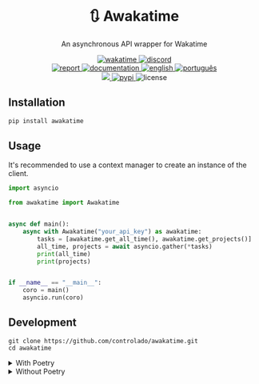 <div align="center">
    <h1>🔃 Awakatime</h1>
    <p>An asynchronous API wrapper for Wakatime</p>
    <a href="https://wakatime.com/badge/github/controlado/awakatime">
        <img src="https://wakatime.com/badge/github/controlado/awakatime.svg" alt="wakatime">
    </a>
    <a href="https://discordapp.com/users/854886148455399436">
        <img src="https://dcbadge.vercel.app/api/shield/854886148455399436?style=flat" alt="discord">
    </a>
    <br>
    <a href="https://github.com/controlado/awakatime/issues/new">
        <img src="https://img.shields.io/badge/Report%20a%20bug-gray" alt="report">
    </a>
    <a href="https://awakatime.readthedocs.io/en/latest/?badge=latest">
        <img src="https://readthedocs.org/projects/awakatime/badge/?version=latest" alt="documentation">
    </a>
    <a href="README.md">
        <img src="https://img.shields.io/badge/English-bright" alt="english">
    </a>
    <a href="README.br.md">
        <img src="https://img.shields.io/badge/Português-bright" alt="português">
    </a>
    <br>
    <a href="https://codecov.io/gh/controlado/awakatime">
        <img src="https://codecov.io/gh/controlado/awakatime/branch/main/graph/badge.svg?token=86DTBWW41H">
    </a>
    <a href="https://pypi.org/project/awakatime/">
        <img src="https://img.shields.io/pypi/v/awakatime?color=red" alt="pypi">
    </a>
    <img src="https://img.shields.io/github/license/controlado/awakatime?color=red" alt="license">
</div>

## Installation

```bash
pip install awakatime
```

## Usage

It's recommended to use a context manager to create an instance of the client.

```python
import asyncio

from awakatime import Awakatime


async def main():
    async with Awakatime("your_api_key") as awakatime:
        tasks = [awakatime.get_all_time(), awakatime.get_projects()]
        all_time, projects = await asyncio.gather(*tasks)
        print(all_time)
        print(projects)


if __name__ == "__main__":
    coro = main()
    asyncio.run(coro)
```

## Development

    git clone https://github.com/controlado/awakatime.git
    cd awakatime

<details>
    <summary>With Poetry</summary>

    poetry install --with dev

</details>

<details>
    <summary>Without Poetry</summary>

    python -m venv .venv
    source .venv/bin/activate
    pip install -r requirements-dev.txt

</details>
